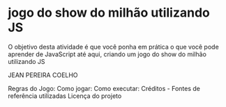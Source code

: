 # jogo do show do milhão utilizando JS
 O objetivo desta atividade é que você ponha em prática o que você pode aprender de JavaScript até aqui, criando um jogo do show do milhão utilizando JS


JEAN PEREIRA COELHO


Regras do Jogo:
Como jogar:
Como executar:
Créditos - Fontes de referência utilizadas
Licença do projeto